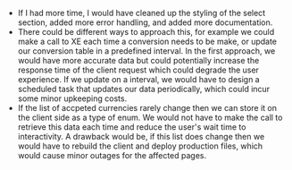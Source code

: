 - If I had more time, I would have cleaned up the styling of the select section, added more error handling, and added more documentation.
- There could be different ways to approach this, for example we could make a call to XE each time a conversion needs to be make, or update our conversion table in a predefined interval. In the first approach, we would have more accurate data but could potentially increase the response time of the client request which could degrade the user experience. If we update on a interval, we would have to design a scheduled task that updates our data periodically, which could incur some minor upkeeping costs.
- If the list of accpeted currencies rarely change then we can store it on the client side as a type of enum. We would not have to make the call to retrieve this data each time and reduce the user's wait time to interactivity. A drawback would be, if this list does change then we would have to rebuild the client and deploy production files, which would cause minor outages for the affected pages.